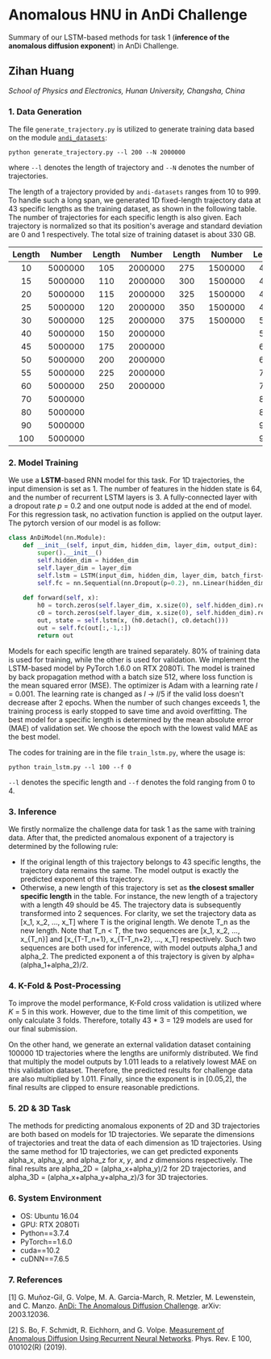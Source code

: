 # Anomalous HNU in AnDi Challenge

Summary of our LSTM-based methods for task 1 (**inference of the anomalous diffusion exponent**) in AnDi Challenge.

## Zihan Huang

*School of Physics and Electronics, Hunan University, Changsha, China*

### 1. Data Generation
The file `generate_trajectory.py` is utilized to generate training data based on the module [`andi_datasets`](https://github.com/AnDiChallenge/ANDI_datasets):
```
python generate_trajectory.py --l 200 --N 2000000
```
where `--l` denotes the length of trajectory and `--N` denotes the number of trajectories.

The length of a trajectory provided by `andi-datasets` ranges from 10 to 999. To handle such a long span, we generated 1D fixed-length trajectory data at 43 specific lengths as the training dataset, as shown in the following table. The number of trajectories for each specific length is also given. Each trajectory is normalized so that its position's average and standard deviation are 0 and 1 respectively. The total size of training dataset is about 330 GB.

| Length | Number | Length | Number | Length | Number | Length | Number |
|  :-:  | :-:   |  :-:  | :-:   | :-: | :-:  | :-:  | :-:  |
| 10    |5000000 | 105  |2000000 |275 |1500000 |400 |1000000 |
| 15  | 5000000 | 110  |2000000 |300  |1500000 |425 |1000000 |
| 20  | 5000000 | 115  |2000000 |325  |1500000 |450 |1000000 |
| 25  | 5000000 | 120  |2000000 |350  |1500000 |475 |1000000 |
| 30  | 5000000 | 125  |2000000 |375  |1500000 |500 |1000000 |
| 40  | 5000000 | 150  |2000000 |||550 |1000000 |
| 45  | 5000000 | 175  |2000000 |||600 |1000000 |
| 50  | 5000000 | 200  |2000000 |||650 |1000000 |
| 55  | 5000000 | 225  |2000000 |||700 |1000000 |
| 60  | 5000000 | 250  |2000000 |||750 |1000000 |
| 70  | 5000000 |||||800 |1000000 |
| 80  | 5000000 |||||850 |1000000 |
| 90  | 5000000 |||||900 |1000000 |
| 100  | 5000000 |||||950 |1000000 |

### 2. Model Training
We use a **LSTM**-based RNN model for this task. For 1D trajectories, the input dimension is set as 1. The number of features in the hidden state is 64, and the number of recurrent LSTM layers is 3. A fully-connected layer with a dropout rate *p* = 0.2 and one output node is added at the end of model. For this regression task, no activation function is applied on the output layer. The pytorch version of our model is as follow:

```python
class AnDiModel(nn.Module):
    def __init__(self, input_dim, hidden_dim, layer_dim, output_dim):
        super().__init__()
        self.hidden_dim = hidden_dim
        self.layer_dim = layer_dim
        self.lstm = LSTM(input_dim, hidden_dim, layer_dim, batch_first=True)
        self.fc = nn.Sequential(nn.Dropout(p=0.2), nn.Linear(hidden_dim, output_dim))
    
    def forward(self, x):
        h0 = torch.zeros(self.layer_dim, x.size(0), self.hidden_dim).requires_grad_().to(device)
        c0 = torch.zeros(self.layer_dim, x.size(0), self.hidden_dim).requires_grad_().to(device)
        out, state = self.lstm(x, (h0.detach(), c0.detach()))
        out = self.fc(out[:,-1,:])
        return out
```

Models for each specific length are trained separately. 80% of training data is used for training, while the other is used for validation. We implement the LSTM-based model by PyTorch 1.6.0 on RTX 2080Ti. The model is trained by back propagation method with a batch size 512, where loss function is the mean squared error (MSE). The optimizer is Adam with a learning rate *l* = 0.001. The learning rate is changed as *l* -> *l*/5 if the valid loss doesn't decrease after 2 epochs. When the number of such changes exceeds 1, the training process is early stopped to save time and avoid overfitting. The best model for a specific length is determined by the mean absolute error (MAE) of validation set. We choose the epoch with the lowest valid MAE as the best model.

The codes for training are in the file `train_lstm.py`, where the usage is:
```
python train_lstm.py --l 100 --f 0
```
`--l` denotes the specific length and `--f` denotes the fold ranging from 0 to 4.

### 3. Inference
We firstly normalize the challenge data for task 1 as the same with training data. After that, the predicted anomalous exponent of a trajectory is determined by the following rule:
* If the original length of this trajectory belongs to 43 specific lengths, the trajectory data remains the same. The model output is exactly the predicted exponent of this trajectory.
* Otherwise, a new length of this trajectory is set as **the closest smaller specific length** in the table. For instance, the new length of a trajectory with a length 49 should be 45. The trajectory data is subsequently transformed into 2 sequences. For clarity, we set the trajectory data as [x_1, x_2, ..., x_T] where T is the original length. We denote T_n as the new length. Note that T_n < T, the two sequences are [x_1, x_2, ..., x_{T_n}] and [x_{T-T_n+1}, x_{T-T_n+2}, ..., x_T] respectively. Such two sequences are both used for inference, with model outputs alpha_1 and alpha_2. The predicted exponent a of this trajectory is given by alpha=(alpha_1+alpha_2)/2.

### 4. K-Fold & Post-Processing
To improve the model performance, K-Fold cross validation is utilized where *K* = 5 in this work. However, due to the time limit of this competition, we only calculate 3 folds. Therefore, totally 43 * 3 = 129 models are used for our final submission.

On the other hand, we generate an external validation dataset containing 100000 1D trajectories where the lengths are uniformly distributed. We find that multiply the model outputs by 1.011 leads to a relatively lowest MAE on this validation dataset. Therefore, the predicted results for challenge data are also multiplied by 1.011. Finally, since the exponent is in [0.05,2], the final results are clipped to ensure reasonable predictions.

### 5. 2D & 3D Task
The methods for predicting anomalous exponents of 2D and 3D trajectories are both based on models for 1D trajectories. We separate the dimensions of trajectories and treat the data of each dimension as 1D trajectories. Using the same method for 1D trajectories, we can get predicted exponents alpha_x, alpha_y, and alpha_z for *x*, *y*, and *z* dimensions respectively. The final results are alpha_2D = (alpha_x+alpha_y)/2 for 2D trajectories, and alpha_3D = (alpha_x+alpha_y+alpha_z)/3 for 3D trajectories.

### 6. System Environment
* OS: Ubuntu 16.04
* GPU: RTX 2080Ti
* Python==3.7.4
* PyTorch==1.6.0
* cuda==10.2
* cuDNN==7.6.5

### 7. References
[1] G. Muñoz-Gil, G. Volpe, M. A. Garcia-March, R. Metzler, M. Lewenstein, and C. Manzo. [AnDi: The Anomalous Diffusion Challenge](https://arxiv.org/abs/2003.12036). arXiv: 2003.12036.

[2] S. Bo, F. Schmidt, R. Eichhorn, and G. Volpe. [Measurement of Anomalous Diffusion Using Recurrent Neural Networks](https://journals.aps.org/pre/abstract/10.1103/PhysRevE.100.010102). Phys. Rev. E 100, 010102(R) (2019).
